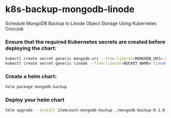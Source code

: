 # k8s-backup-mongodb-linode

Schedule MongoDB Backup to Linode Object Storage Using Kubernetes CronJob

### Ensure that the required Kubernetes secrets are created before deploying the chart:

```sh
kubectl create secret generic mongodb-uri --from-literal=MONGODB_URI='your-mongodb-uri'
kubectl create secret generic linode --from-literal=BUCKET_NAME='linode-bucket' --from-literal=LINODE_CLI_TOKEN='linode-personal-token' --from-literal=LINODE_CLI_OBJ_ACCESS_KEY='ak' --from-literal=LINODE_CLI_OBJ_SECRET_KEY='sk' --from-literal=REGION='default-region'
```

### Create a helm chart:

```sh
helm package mongodb-backup
```

### Deploy your helm chart

```sh
helm upgrade --install itemcount-mongodb-backup ./mongodb-backup-0.1.0.tgz:
```
